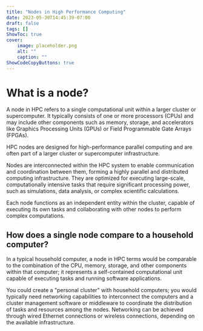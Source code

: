 ```yaml
---
title: "Nodes in High Performance Computing"
date: 2023-05-30T14:45:39-07:00
draft: false
tags: []
ShowToc: true
cover:
    image: placeholder.png
    alt: ""
    caption: ""
ShowCodeCopyButtons: true
---
```


# What is a node?
A node in HPC refers to a single computational unit within a larger cluster or supercomputer. It typically consists of one or more processors (CPUs) and may include other components such as memory, storage, and accelerators like Graphics Processing Units (GPUs) or Field Programmable Gate Arrays (FPGAs). 

HPC nodes are designed for high-performance parallel computing and are often part of a larger cluster or supercomputer infrastructure. 

Nodes are interconnected within the HPC system to enable communication and coordination between them, forming a highly parallel and distributed computing infrastructure. They are optimized for executing large-scale, computationally intensive tasks that require significant processing power, such as simulations, data analysis, or complex scientific calculations.

Each node functions as an independent entity within the cluster, capable of executing its own tasks and collaborating with other nodes to perform complex computations.

## How does a single node compare to a household computer?

In a typical household computer, a node in HPC terms would be comparable to the combination of the CPU, memory, storage, and other components within that computer; it represents a self-contained computational unit capable of executing tasks and running software applications.

You could create a "personal cluster" with household computers; you would typically need networking capabilities to interconnect the computers and a cluster management software or middleware to coordinate the distribution of tasks and resources among the nodes. Networking can be achieved through wired Ethernet connections or wireless connections, depending on the available infrastructure.